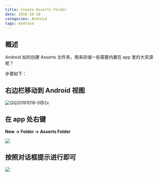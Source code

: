 ```yaml
---
title: Create Asserts Folder
date: 2016-10-18
categories: Android
tags: Android
---
```


## 概述

Android 如何创建 Asserts 文件夹，用来存储一些需要内置在 app 里的大资源呢？

步骤如下：


<!-- more -->

## 右边栏移动到 Android 视图

![QQ20161018-0@2x](http://ooo.0o0.ooo/2016/10/17/5804f86dc041d.png)

## 在 app 处右键

**New -> Folder -> Asserts Folder**

![](http://code2care.org/2015/create-assets-folder-in-android-studio/images//Click%20on%20New%20folder%20assets%20folder.png)




## 按照对话框提示进行即可

![](http://code2care.org/2015/create-assets-folder-in-android-studio/images//Create%20a%20source%20root%20for%20assets%20which%20will%20be%20incuded%20in%20APK.png)
